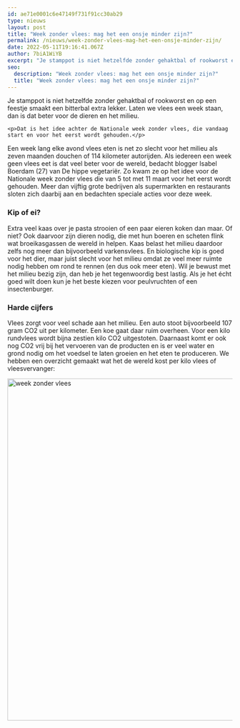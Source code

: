 ```yaml
---
id: ae71e0001c6e47149f731f91cc30ab29
type: nieuws
layout: post
title: "Week zonder vlees: mag het een onsje minder zijn?"
permalink: /nieuws/week-zonder-vlees-mag-het-een-onsje-minder-zijn/
date: 2022-05-11T19:16:41.067Z
author: 7biA1WiYB
excerpt: "Je stamppot is niet hetzelfde zonder gehaktbal of rookworst en op een feestje smaakt een bitterbal extra lekker. Laten we vlees een week staan, dan is dat beter voor de dieren en het milieu.   "
seo:
  description: "Week zonder vlees: mag het een onsje minder zijn?"
  title: "Week zonder vlees: mag het een onsje minder zijn?"
---
```

Je stamppot is niet hetzelfde zonder gehaktbal of rookworst en op een feestje smaakt een bitterbal extra lekker. Laten we vlees een week staan, dan is dat beter voor de dieren en het milieu.   

    <p>Dat is het idee achter de Nationale week zonder vlees, die vandaag start en voor het eerst wordt gehouden.</p>
<p>Een week lang elke avond vlees eten is net zo slecht voor het milieu als zeven maanden douchen of 114 kilometer autorijden. Als iedereen een week geen vlees eet is dat veel beter voor de wereld, bedacht blogger Isabel Boerdam (27) van De hippe vegetariër. Zo kwam ze op het idee voor de Nationale week zonder vlees die van 5 tot met 11 maart voor het eerst wordt gehouden. Meer dan vijftig grote bedrijven als supermarkten en restaurants sloten zich daarbij aan en bedachten speciale acties voor deze week.</p>
<h3>Kip of ei?</h3>
<p>Extra veel kaas over je pasta strooien of een paar eieren koken dan maar. Of niet? Ook daarvoor zijn dieren nodig, die met hun boeren en scheten flink wat broeikasgassen de wereld in helpen. Kaas belast het milieu daardoor zelfs nog meer dan bijvoorbeeld varkensvlees. En biologische kip is goed voor het dier, maar juist slecht voor het milieu omdat ze veel meer ruimte nodig hebben om rond te rennen (en dus ook meer eten). Wil je bewust met het milieu bezig zijn, dan heb je het tegenwoordig best lastig. Als je het écht goed wilt doen kun je het beste kiezen voor peulvruchten of een insectenburger.</p>
<h3>Harde cijfers</h3>
<p>Vlees zorgt voor veel schade aan het milieu. Een auto stoot bijvoorbeeld 107 gram CO2 uit per kilometer. Een koe gaat daar ruim overheen. Voor een kilo rundvlees wordt bijna zestien kilo CO2 uitgestoten. Daarnaast komt er ook nog CO2 vrij bij het vervoeren van de producten en is er veel water en grond nodig om het voedsel te laten groeien en het eten te produceren. We hebben een overzicht gemaakt wat het de wereld kost per kilo vlees of vleesvervanger:<div class="media media-element-container media-default"><div id="file-532588" class="file file-image file-image-png">

        
  
  <div class="content">
    <img alt="week zonder vlees" title="Beeld: 7Days" height="766" width="1500" class="media-element file-default" data-delta="1" src="https://7dagen.netlify.app/sites/default/files/week%20zonder%20vlees.png">  </div>

  
</div>
</div>  
